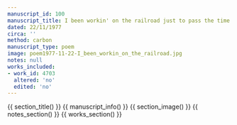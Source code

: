 ```yaml
---
manuscript_id: 100
manuscript_title: I been workin' on the railroad just to pass the time away
dated: 22/11/1977
circa: ''
method: carbon
manuscript_type: poem
image: poem1977-11-22-I_been_workin_on_the_railroad.jpg
notes: null
works_included:
- work_id: 4703
  altered: 'no'
  edited: 'no'
---
```


{{ section_title() }}
{{ manuscript_info() }}
{{ section_image() }}
{{ notes_section() }}
{{ works_section() }}
